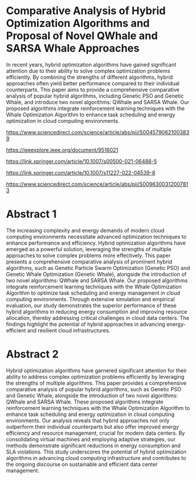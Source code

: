 # Comparative Analysis of Hybrid Optimization Algorithms and Proposal of Novel QWhale and SARSA Whale Approaches
In recent years, hybrid optimization algorithms have gained significant attention due to their ability to solve complex optimization problems efficiently. By combining the strengths of different algorithms, hybrid approaches often yield better performance compared to their individual counterparts. This paper aims to provide a comprehensive comparative analysis of popular hybrid algorithms, including Genetic PSO and Genetic Whale, and introduce two novel algorithms: QWhale and SARSA Whale. Our proposed algorithms integrate reinforcement learning techniques with the Whale Optimization Algorithm to enhance task scheduling and energy optimization in cloud computing environments.

https://www.sciencedirect.com/science/article/abs/pii/S0045790621003839

https://ieeexplore.ieee.org/document/9516021

https://link.springer.com/article/10.1007/s00500-021-06488-5

https://link.springer.com/article/10.1007/s11227-022-04539-8

https://www.sciencedirect.com/science/article/abs/pii/S0096300312007813

# Abstract 1
The increasing complexity and energy demands of modern cloud computing environments necessitate advanced optimization techniques to enhance performance and efficiency. Hybrid optimization algorithms have emerged as a powerful solution, leveraging the strengths of multiple approaches to solve complex problems more effectively. This paper presents a comprehensive comparative analysis of prominent hybrid algorithms, such as Genetic Particle Swarm Optimization (Genetic PSO) and Genetic Whale Optimization (Genetic Whale), alongside the introduction of two novel algorithms: QWhale and SARSA Whale. Our proposed algorithms integrate reinforcement learning techniques with the Whale Optimization Algorithm to optimize task scheduling and energy management in cloud computing environments. Through extensive simulation and empirical evaluation, our study demonstrates the superior performance of these hybrid algorithms in reducing energy consumption and improving resource allocation, thereby addressing critical challenges in cloud data centers. The findings highlight the potential of hybrid approaches in advancing energy-efficient and resilient cloud infrastructures.

# Abstract 2
Hybrid optimization algorithms have garnered significant attention for their ability to address complex optimization problems efficiently by leveraging the strengths of multiple algorithms. This paper provides a comprehensive comparative analysis of popular hybrid algorithms, such as Genetic PSO and Genetic Whale, alongside the introduction of two novel algorithms: QWhale and SARSA Whale. These proposed algorithms integrate reinforcement learning techniques with the Whale Optimization Algorithm to enhance task scheduling and energy optimization in cloud computing environments. Our analysis reveals that hybrid approaches not only outperform their individual counterparts but also offer improved energy efficiency and resource management, crucial for modern data centers. By consolidating virtual machines and employing adaptive strategies, our methods demonstrate significant reductions in energy consumption and SLA violations. This study underscores the potential of hybrid optimization algorithms in advancing cloud computing infrastructure and contributes to the ongoing discourse on sustainable and efficient data center management.
